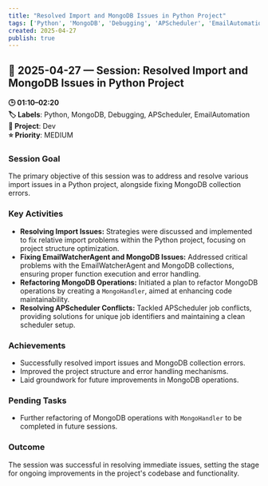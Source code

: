```yaml
---
title: "Resolved Import and MongoDB Issues in Python Project"
tags: ['Python', 'MongoDB', 'Debugging', 'APScheduler', 'EmailAutomation']
created: 2025-04-27
publish: true
---
```


## 📅 2025-04-27 — Session: Resolved Import and MongoDB Issues in Python Project

**🕒 01:10–02:20**  
**🏷️ Labels**: Python, MongoDB, Debugging, APScheduler, EmailAutomation  
**📂 Project**: Dev  
**⭐ Priority**: MEDIUM  


### Session Goal
The primary objective of this session was to address and resolve various import issues in a Python project, alongside fixing MongoDB collection errors.

### Key Activities
- **Resolving Import Issues:** Strategies were discussed and implemented to fix relative import problems within the Python project, focusing on project structure optimization.
- **Fixing EmailWatcherAgent and MongoDB Issues:** Addressed critical problems with the EmailWatcherAgent and MongoDB collections, ensuring proper function execution and error handling.
- **Refactoring MongoDB Operations:** Initiated a plan to refactor MongoDB operations by creating a `MongoHandler`, aimed at enhancing code maintainability.
- **Resolving APScheduler Conflicts:** Tackled APScheduler job conflicts, providing solutions for unique job identifiers and maintaining a clean scheduler setup.

### Achievements
- Successfully resolved import issues and MongoDB collection errors.
- Improved the project structure and error handling mechanisms.
- Laid groundwork for future improvements in MongoDB operations.

### Pending Tasks
- Further refactoring of MongoDB operations with `MongoHandler` to be completed in future sessions.

### Outcome
The session was successful in resolving immediate issues, setting the stage for ongoing improvements in the project's codebase and functionality.
